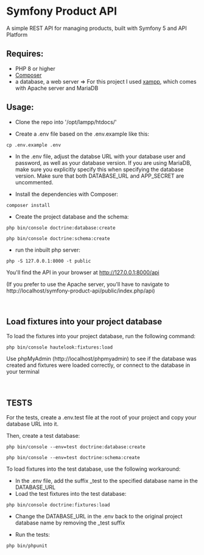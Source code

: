 # Symfony Product API
A simple REST API for managing products, built with Symfony 5 and API Platform

## Requires:

- PHP 8 or higher
- [Composer](https://getcomposer.org/)
- a database, a web server 
=> For this project I used [xampp](https://www.apachefriends.org/de/index.html), which comes with Apache server and MariaDB



## Usage:
- Clone the repo into '/opt/lampp/htdocs/'

- Create a .env file based on the .env.example like this:
```
cp .env.example .env
```

- In the .env file, adjust the databse URL with your database user and password, as well as your database version. If you are using MariaDB, make sure you explicitly specify this when specifying the database version. Make sure that both DATABASE_URL and APP_SECRET are uncommented.

- Install the dependencies with Composer:
```
composer install
```

- Create the project database and the schema:
```
php bin/console doctrine:database:create

php bin/console doctrine:schema:create
```

- run the inbuilt php server:
``` 
php -S 127.0.0.1:8000 -t public
```

You'll find the API in your browser at http://127.0.0.1:8000/api

(If you prefer to use the Apache server, you'll have to navigate to http://localhost/symfony-product-api/public/index.php/api)

<br>

## Load fixtures into your project database
To load the fixtures into your project database, run the following command:
```
php bin/console hautelook:fixtures:load
```

Use phpMyAdmin (http://localhost/phpmyadmin) to see if the database was created and fixtures were loaded correctly, or connect to the database in your terminal

<br>

## TESTS
For the tests, create a .env.test file at the root of your project and copy your database URL into it.

Then, create a test database:
```
php bin/console --env=test doctrine:database:create

php bin/console --env=test doctrine:schema:create
```
To load fixtures into the test database, use the following workaround:

- In the .env file, add the suffix _test to the specified database name in the DATABASE_URL
- Load the test fixtures into the test database:
```
php bin/console doctrine:fixtures:load
```
- Change the DATABASE_URL in the .env back to the original project database name by removing the _test suffix

- Run the tests:
```
php bin/phpunit
```